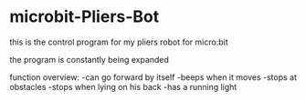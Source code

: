 # microbit-Pliers-Bot
this is the control program for my pliers robot for micro:bit 

the program is constantly being expanded

function overview:  -can go forward by itself
                    -beeps when it moves
                    -stops at obstacles
                    -stops when lying on his back
                    -has a running light
                    
